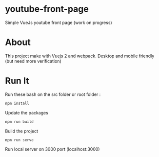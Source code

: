 # youtube-front-page
Simple VueJs youtube front page (work on progress)

# About
This project make with Vuejs 2 and webpack.
Desktop and mobile friendly (but need more verification)

# Run It
Run these bash on the src folder or root folder : 
```bash
npm install
```
Update the packages

```bash
npm run build
```
Build the project

```bash
npm run serve
```
Run local server on 3000 port (localhost:3000)
